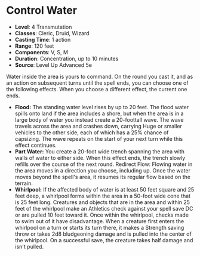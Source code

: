 # Control Water

- **Level**: 4 Transmutation
- **Classes**: Cleric, Druid, Wizard
- **Casting Time**: 1 action
- **Range**: 120 feet
- **Components**: V, S, M
- **Duration**: Concentration, up to 10 minutes
- **Source**: Level Up Advanced 5e

Water inside the area is yours to command. On the round you cast it, and as an action on subsequent turns until the spell ends, you can choose one of the following effects. When you choose a different effect, the current one ends.

* **Flood:** The standing water level rises by up to 20 feet. The flood water spills onto land if the area includes a shore, but when the area is in a large body of water you instead create a 20-foottall wave. The wave travels across the area and crashes down, carrying Huge or smaller vehicles to the other side, each of which has a 25% chance of capsizing. The wave repeats on the start of your next turn while this effect continues.
* **Part Water:** You create a 20-foot wide trench spanning the area with walls of water to either side. When this effect ends, the trench slowly refills over the course of the next round.
Redirect Flow: Flowing water in the area moves in a direction you choose, including up. Once the water moves beyond the spell's area, it resumes its regular flow based on the terrain.
* **Whirlpool:** If the affected body of water is at least 50 feet square and 25 feet deep, a whirlpool forms within the area in a 50-foot wide cone that is 25 feet long. Creatures and objects that are in the area and within 25 feet of the whirlpool make an Athletics check against your spell save DC or are pulled 10 feet toward it. Once within the whirlpool, checks made to swim out of it have disadvantage. When a creature first enters the whirlpool on a turn or starts its turn there, it makes a Strength saving throw or takes 2d8 bludgeoning damage and is pulled into the center of the whirlpool. On a successful save, the creature takes half damage and isn't pulled.

